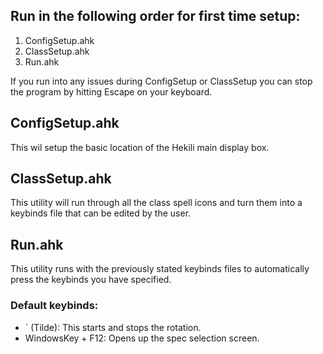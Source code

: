 ## Run in the following order for first time setup:
1. ConfigSetup.ahk
2. ClassSetup.ahk
3. Run.ahk

If you run into any issues during ConfigSetup or ClassSetup you can stop the program by hitting Escape on your keyboard.

## ConfigSetup.ahk
This wil setup the basic location of the Hekili main display box.

## ClassSetup.ahk
This utility will run through all the class spell icons and turn them into a keybinds file that can be edited by the user.

## Run.ahk
This utility runs with the previously stated keybinds files to automatically press the keybinds you have specified.

### Default keybinds:
- ` (Tilde): This starts and stops the rotation.
- WindowsKey + F12: Opens up the spec selection screen.